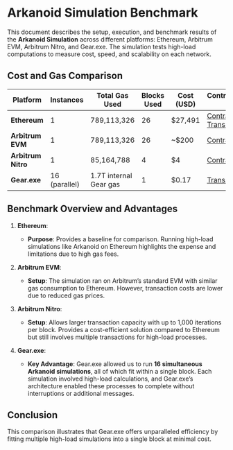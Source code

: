 # Arkanoid Simulation Benchmark

This document describes the setup, execution, and benchmark results of the **Arkanoid Simulation** across different platforms: Ethereum, Arbitrum EVM, Arbitrum Nitro, and Gear.exe. The simulation tests high-load computations to measure cost, speed, and scalability on each network.

## Cost and Gas Comparison

| Platform           | Instances        | Total Gas Used       | Blocks Used | Cost (USD)  | Contract/Transaction Link |
|--------------------|------------------|----------------------|-------------|-------------|----------------------------|
| **Ethereum**       | 1                | 789,113,326         | 26          | $27,491     | [Contract](https://holesky.etherscan.io/address/0x352f3a3F3EbcfcB5bb5CF8b9D1F3BfAD0142718f#readContract) / [Transactions](https://holesky.etherscan.io/txs?a=0x352f3a3F3EbcfcB5bb5CF8b9D1F3BfAD0142718f) |
| **Arbitrum EVM**   | 1                | 789,113,326         | 26          | ~$200       | [Contract](https://sepolia.arbiscan.io/address/0xd133536f5ea11d8d1e8eb39b872ded09271eba9f) |
| **Arbitrum Nitro** | 1                | 85,164,788          | 4           | $4          | [Contract](https://sepolia.arbiscan.io/address/0xd133536f5ea11d8d1e8eb39b872ded09271eba9f) |
| **Gear.exe**       | 16 (parallel)    | 1.7T internal Gear gas | 1       | $0.17       | [Transaction](https://holesky.etherscan.io/tx/0x0b7eadb0bf73476fa90d80a2b761fc5fb1d3b19a031bed7e7d98a978824b3d50) |

## Benchmark Overview and Advantages

1. **Ethereum**:
   - **Purpose**: Provides a baseline for comparison. Running high-load simulations like Arkanoid on Ethereum highlights the expense and limitations due to high gas fees.

2. **Arbitrum EVM**:
   - **Setup**: The simulation ran on Arbitrum’s standard EVM with similar gas consumption to Ethereum. However, transaction costs are lower due to reduced gas prices.

3. **Arbitrum Nitro**:
   - **Setup**: Allows larger transaction capacity with up to 1,000 iterations per block. Provides a cost-efficient solution compared to Ethereum but still involves multiple transactions for high-load processes.

4. **Gear.exe**:
   - **Key Advantage**: Gear.exe allowed us to run **16 simultaneous Arkanoid simulations**, all of which fit within a single block. Each simulation involved high-load calculations, and Gear.exe’s architecture enabled these processes to complete without interruptions or additional messages.

## Conclusion

This comparison illustrates that Gear.exe offers unparalleled efficiency by fitting multiple high-load simulations into a single block at minimal cost.